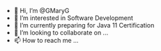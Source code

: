 - 👋 Hi, I’m @GMaryG
- 👀 I’m interested in Software Development
- 🌱 I’m currently preparing for Java 11 Certification
- 💞️ I’m looking to collaborate on ...
- 📫 How to reach me ...

<!---
GMaryG/GMaryG is a ✨ special ✨ repository because its `README.md` (this file) appears on your GitHub profile.
You can click the Preview link to take a look at your changes.
--->
